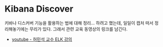 # Kibana Discover

키바나 디스커버 기능을 활용하는 법에 대해 정리... 하려고 했는데, 일일이 캡처 떠서 정리해놓기에는 무리가 있다. 그래서 관련 교육 동영상의 링크를 남긴다.

- [youtube - 허민석 교수 ELK 강의](https://www.youtube.com/watch?v=ebXczuiMbEQ)

